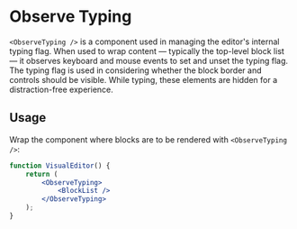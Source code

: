 # Observe Typing

`<ObserveTyping />` is a component used in managing the editor's internal typing flag. When used to wrap content — typically the top-level block list — it observes keyboard and mouse events to set and unset the typing flag. The typing flag is used in considering whether the block border and controls should be visible. While typing, these elements are hidden for a distraction-free experience.

## Usage

Wrap the component where blocks are to be rendered with `<ObserveTyping />`:

```jsx
function VisualEditor() {
	return (
		<ObserveTyping>
			<BlockList />
		</ObserveTyping>
	);
}
```

